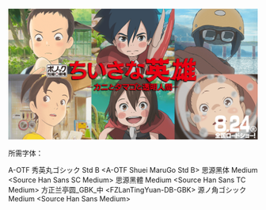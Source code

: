 ![](poster.png)



所需字体：

A-OTF 秀英丸ゴシック Std B \<A-OTF Shuei MaruGo Std B\>
思源黑体 Medium \<Source Han Sans SC Medium\>
思源黑體 Medium \<Source Han Sans TC Medium\>
方正兰亭圆\_GBK\_中 \<FZLanTingYuan-DB-GBK\>
源ノ角ゴシック Medium \<Source Han Sans Medium\>

